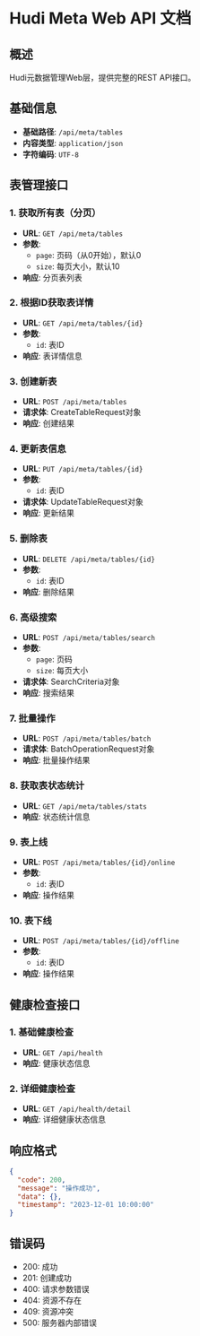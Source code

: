 # Hudi Meta Web API 文档

## 概述

Hudi元数据管理Web层，提供完整的REST API接口。

## 基础信息

- **基础路径**: `/api/meta/tables`
- **内容类型**: `application/json`
- **字符编码**: `UTF-8`

## 表管理接口

### 1. 获取所有表（分页）
- **URL**: `GET /api/meta/tables`
- **参数**:
  - `page`: 页码（从0开始），默认0
  - `size`: 每页大小，默认10
- **响应**: 分页表列表

### 2. 根据ID获取表详情
- **URL**: `GET /api/meta/tables/{id}`
- **参数**: 
  - `id`: 表ID
- **响应**: 表详情信息

### 3. 创建新表
- **URL**: `POST /api/meta/tables`
- **请求体**: CreateTableRequest对象
- **响应**: 创建结果

### 4. 更新表信息
- **URL**: `PUT /api/meta/tables/{id}`
- **参数**: 
  - `id`: 表ID
- **请求体**: UpdateTableRequest对象
- **响应**: 更新结果

### 5. 删除表
- **URL**: `DELETE /api/meta/tables/{id}`
- **参数**: 
  - `id`: 表ID
- **响应**: 删除结果

### 6. 高级搜索
- **URL**: `POST /api/meta/tables/search`
- **参数**:
  - `page`: 页码
  - `size`: 每页大小
- **请求体**: SearchCriteria对象
- **响应**: 搜索结果

### 7. 批量操作
- **URL**: `POST /api/meta/tables/batch`
- **请求体**: BatchOperationRequest对象
- **响应**: 批量操作结果

### 8. 获取表状态统计
- **URL**: `GET /api/meta/tables/stats`
- **响应**: 状态统计信息

### 9. 表上线
- **URL**: `POST /api/meta/tables/{id}/online`
- **参数**: 
  - `id`: 表ID
- **响应**: 操作结果

### 10. 表下线
- **URL**: `POST /api/meta/tables/{id}/offline`
- **参数**: 
  - `id`: 表ID
- **响应**: 操作结果

## 健康检查接口

### 1. 基础健康检查
- **URL**: `GET /api/health`
- **响应**: 健康状态信息

### 2. 详细健康检查
- **URL**: `GET /api/health/detail`
- **响应**: 详细健康状态信息

## 响应格式

```json
{
  "code": 200,
  "message": "操作成功",
  "data": {},
  "timestamp": "2023-12-01 10:00:00"
}
```

## 错误码

- 200: 成功
- 201: 创建成功
- 400: 请求参数错误
- 404: 资源不存在
- 409: 资源冲突
- 500: 服务器内部错误 
